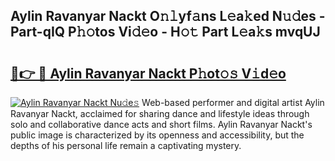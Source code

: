 ## Aylin Ravanyar Nackt O𝚗𝚕yf𝚊ns L𝚎a𝚔ed N𝚞𝚍es - Part-qIQ P𝚑𝚘tos Vi𝚍𝚎o - H𝚘𝚝 Part L𝚎a𝚔s mvqUJ

# <h2><a href="http://kf3dlwf.oniu.top/?m=Aylin+Ravanyar+Nackt">🔗👉 🔴 Aylin Ravanyar Nackt P𝚑ot𝚘𝚜 V𝚒d𝚎o</a></h2>

[![Aylin Ravanyar Nackt Nu𝚍e𝚜](https://i.imgur.com/0qMVB7G.gif)](http://kf3dlwf.oniu.top/?m=Aylin+Ravanyar+Nackt)
Web-based performer and digital artist Aylin Ravanyar Nackt, acclaimed for sharing dance and lifestyle ideas through solo and collaborative dance acts and short films. Aylin Ravanyar Nackt's public image is characterized by its openness and accessibility, but the depths of his personal life remain a captivating mystery.  
